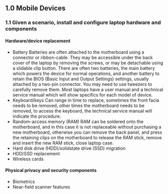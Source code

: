 ## 1.0 Mobile Devices
### 1.1 Given a scenario, install and configure laptop hardware and components
#### Hardware/device replacement
- Battery
Batteries are often attached to the motherboard using a connector or ribbon-cable. They may be accessible under the back cover of the laptop by removing the screws, or may be detachable using a slidable clip button. There are often two batteries, the main battery which powers the device for normal operations, and another battery to retain the BIOS (Basic Input and Output Settings) settings, usually attached by a two-pin connector. You may need to use tweezers to carefully remove them. Most laptops have a user manual and a technical service manual which will show specifics for each model of device.  
- Keyboard/keys
Can range in time to replace, sometimes the front facia needs to be removed, other times the motherboard needs to be removed, to access the keyboard, the technical service manual will indicate the procedure.
- Random-access memory (RAM)
RAM can be soldered onto the motherboard, and in this case it is not replaceable without purchasing a new motherboard, otherwise you can remove the back panel, and press the retaining clips on the motherboard to release the RAM stick, remove and insert the new RAM stick, close laptop case.
- Hard disk drive (HDD)/solidstate drive (SSD) migration
- HDD/SSD replacement
- Wireless cards
#### Physical privacy and security components
- Biometrics
- Near-field scanner features
